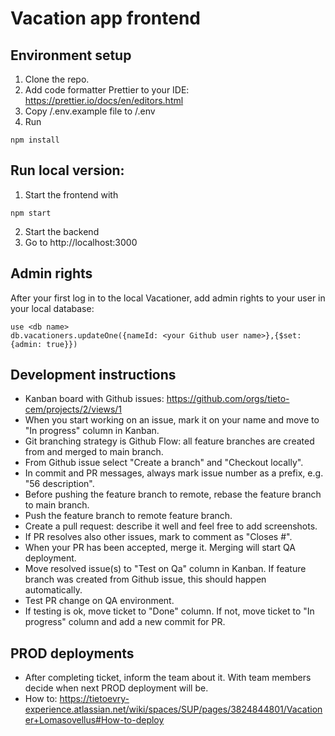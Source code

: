# Vacation app frontend

## Environment setup
1. Clone the repo.
2. Add code formatter Prettier to your IDE: https://prettier.io/docs/en/editors.html
3. Copy /.env.example file to /.env 
4. Run
```
npm install
```

## Run local version:
1. Start the frontend with
```
npm start
```
2. Start the backend 
3. Go to http://localhost:3000

## Admin rights
After your first log in to the local Vacationer, add admin rights to your user in your local database:
```
use <db name>
db.vacationers.updateOne({nameId: <your Github user name>},{$set: {admin: true}})
```

## Development instructions
* Kanban board with Github issues: https://github.com/orgs/tieto-cem/projects/2/views/1
* When you start working on an issue, mark it on your name and move to "In progress" column in Kanban.
* Git branching strategy is Github Flow: all feature branches are created from and merged to main branch.
* From Github issue select "Create a branch" and "Checkout locally".
* In commit and PR messages, always mark issue number as a prefix, e.g. "56 description".
* Before pushing the feature branch to remote, rebase the feature branch to main branch.
* Push the feature branch to remote feature branch.
* Create a pull request: describe it well and feel free to add screenshots.
* If PR resolves also other issues, mark to comment as "Closes #<issue number>".
* When your PR has been accepted, merge it. Merging will start QA deployment.
* Move resolved issue(s) to "Test on Qa" column in Kanban. If feature branch was created from Github issue, this should happen automatically.
* Test PR change on QA environment.
* If testing is ok, move ticket to "Done" column. If not, move ticket to "In progress" column and add a new commit for PR.

## PROD deployments
* After completing ticket, inform the team about it. With team members decide when next PROD deployment will be.
* How to: https://tietoevry-experience.atlassian.net/wiki/spaces/SUP/pages/3824844801/Vacationer+Lomasovellus#How-to-deploy